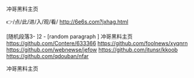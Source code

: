 
冲哥黑料主页




👉/点/此/进/入/观/看/ http://6e6s.com?jxhag.html




[随机段落3-
]2 - [random paragraph
]
冲哥黑料主页 https://github.com/Contere/633366
https://github.com/foolnews/xyqnrn
https://github.com/webnewse/jefow
https://github.com/itunsr/kkoob
https://github.com/qdouban/nfar





冲哥黑料主页
